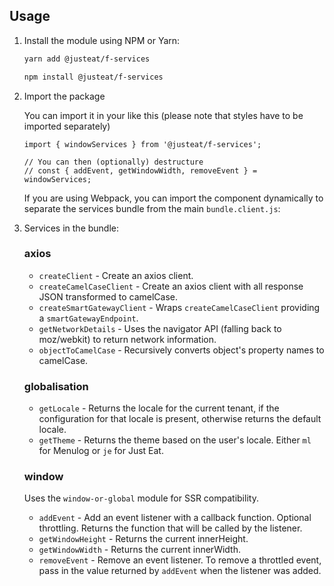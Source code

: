 ## Usage

1.  Install the module using NPM or Yarn:

    ```bash
    yarn add @justeat/f-services
    ```

    ```bash
    npm install @justeat/f-services
    ```

2.  Import the package

    You can import it in your like this (please note that styles have to be imported separately)

    ```
    import { windowServices } from '@justeat/f-services';

    // You can then (optionally) destructure
    // const { addEvent, getWindowWidth, removeEvent } = windowServices;

    ```

    If you are using Webpack, you can import the component dynamically to separate the services bundle from the main `bundle.client.js`:

3. Services in the bundle:

    ### axios
    - `createClient` - Create an axios client.
    - `createCamelCaseClient` - Create an axios client with all response JSON transformed to camelCase.
    - `createSmartGatewayClient` - Wraps `createCamelCaseClient` providing a `smartGatewayEndpoint`.
    - `getNetworkDetails` - Uses the navigator API (falling back to moz/webkit) to return network information.
    - `objectToCamelCase` - Recursively converts object's property names to camelCase.

    ### globalisation
    - `getLocale` - Returns the locale for the current tenant, if the configuration for that locale is present, otherwise returns the default locale.
    - `getTheme` - Returns the theme based on the user's locale. Either `ml` for Menulog or `je` for Just Eat.

    ### window
    Uses the `window-or-global` module for SSR compatibility.
    - `addEvent` - Add an event listener with a callback function. Optional throttling. Returns the function that will be called by the listener.
    - `getWindowHeight` - Returns the current innerHeight.
    - `getWindowWidth` - Returns the current innerWidth.
    - `removeEvent` - Remove an event listener. To remove a throttled event, pass in the value returned by `addEvent` when the listener was added.
